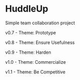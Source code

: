 HuddleUp
======

Simple team collaboration project




v0.7 - Theme: Prototype

v0.8 - Theme: Ensure Usefulness

v0.9 - Theme: Harden

v1.0 - Theme: Commercialize

v1.1 - Theme: Be Competitive

